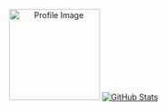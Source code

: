 






<p align="center">
  <img height="160" src="http://github-profile-summary-cards.vercel.app/api/cards/profile-details?username=Siraddeen&theme=tokyonight" alt="Profile Image">
  <a href="https://github.com/Siraddeen/github-readme-stats">
    <img src="https://github-readme-stats.vercel.app/api?username=Siraddeen&show_icons=true" alt="GitHub Stats">
  </a>
</p>



